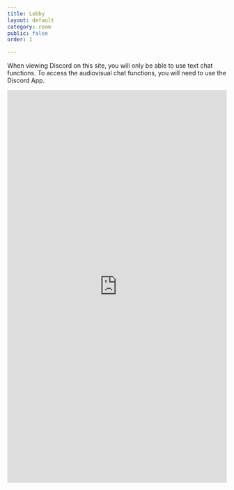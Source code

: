 ```yaml
---
title: Lobby
layout: default
category: room
public: false
order: 1

---
```


When viewing Discord on this site, you will only be able to use text chat functions.  To access the audiovisual chat functions, you will need to use the Discord App.

<iframe src="https://titanembeds.com/embed/680949000295284757?defaultchannel=723567502663352460" height="900" width="100%" frameborder="0" class="nasfic-chat">
</iframe>